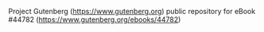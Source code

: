 Project Gutenberg (https://www.gutenberg.org) public repository for eBook #44782 (https://www.gutenberg.org/ebooks/44782)
